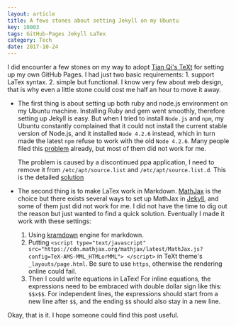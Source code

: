 ```yaml
---
layout: article
title: A fews stones about setting Jekyll on my Ubuntu
key: 10003
tags: GitHub-Pages Jekyll LaTex
category: Tech
date: 2017-10-24
---
```


I did encounter a few stones on my way to adopt [Tian Qi's TeXt](https://tianqi.name/blog/)
for setting up my own GitHub Pages. I had just two basic requirements: 1. support LaTex syntax. 2. simple but functional. I know very few about web design, that is why even a little stone
could cost me half an hour to move it away.
<!--more-->

- The first thing is about setting up both ruby and node.js environment on my Ubuntu machine.
Installing Ruby and gem went smoothly, therefore setting up Jekyll is easy. But when I tried
to install ``Node.js`` and ``npm``, my Ubuntu constantly complained that it could not install the current
 stable version of Node.js, and it installed ``Node 4.2.6`` instead, which in turn made the latest ``npm``
  refuse to work with the old ``Node 4.2.6``. Many people filed this
   [problem](https://askubuntu.com/questions/786272/why-does-installing-node-6-x-on-ubuntu-16-04-actually-install-node-4-2-6)
    already, but most of them did not work for me.

  The problem is caused by a discontinued ppa application, I need to remove it from ``/etc/apt/source.list`` and
  ``/etc/apt/source.list.d``. This is the detailed [solution](https://askubuntu.com/questions/65911/how-can-i-fix-a-404-error-when-using-a-ppa-or-updating-my-package-lists)

- The second thing is to make LaTex work in Markdown. [MathJax](http://docs.mathjax.org/en/latest/tex.html) is
the choice but there exists several ways to set up MathJax in [Jekyll](https://jekyllrb.com/docs/extras/), and
some of them just did not work for me. I did not have the time to dig out the reason but just wanted to find a
quick solution. Eventually I made it work with these settings:

  1. Using [kramdown](https://kramdown.gettalong.org/syntax.html#math-blocks) engine for markdown.
  2. Putting
  ``<script type="text/javascript" src="https://cdn.mathjax.org/mathjax/latest/MathJax.js?config=TeX-AMS-MML_HTMLorMML">
  </script>``
  in TeXt theme's ``_layouts/page.html``. Be sure to use ``https``, otherwise the rendering online could fail.
  3. Then I could write equations in LaTex! For inline equations, the expressions need to be embraced with double dollar sign like this: ``$$x$$``.
  For independent lines, the expressions should start from a new line after ``$$``, and the ending ``$$`` should also stay in a new line.

Okay, that is it. I hope someone could find this post useful.
